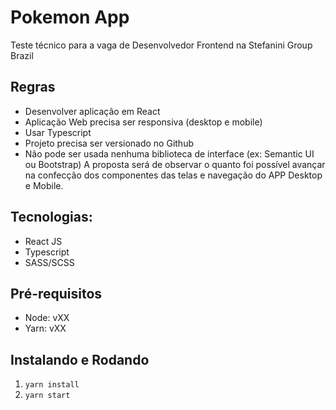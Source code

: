 # Pokemon App
Teste técnico para a vaga de Desenvolvedor Frontend na Stefanini Group Brazil

## Regras
- Desenvolver aplicação em React
- Aplicação Web precisa ser responsiva (desktop e mobile)
- Usar Typescript
- Projeto precisa ser versionado no Github
- Não pode ser usada nenhuma biblioteca de interface (ex: Semantic UI ou Bootstrap)
A proposta será de observar o quanto foi possível avançar na confecção dos componentes das telas e navegação do APP Desktop e Mobile.

## Tecnologias: 
- React JS
- Typescript
- SASS/SCSS

## Pré-requisitos
- Node: vXX
- Yarn: vXX
  
## Instalando e Rodando
1. `yarn install`
2. `yarn start`
